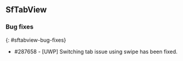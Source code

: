 ## SfTabView

### Bug fixes
{: #sftabview-bug-fixes}

* \#287658 -  [UWP] Switching tab issue using swipe has been fixed.